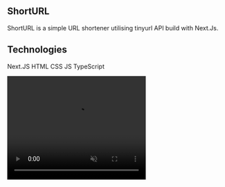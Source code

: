 <h2>ShortURL</h2>

ShortURL is a simple URL shortener utilising tinyurl API build with Next.Js.

<h2>Technologies</h2>

Next.JS HTML CSS JS TypeScript

<video width="320" height="240" muted playsinline>
<source src="public/shorturl.mp4" type="video/mp4">
Your browser does not support video.
</video>
